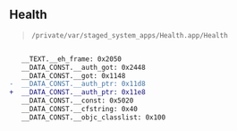 ## Health

> `/private/var/staged_system_apps/Health.app/Health`

```diff

   __TEXT.__eh_frame: 0x2050
   __DATA_CONST.__auth_got: 0x2448
   __DATA_CONST.__got: 0x1148
-  __DATA_CONST.__auth_ptr: 0x11d8
+  __DATA_CONST.__auth_ptr: 0x11e8
   __DATA_CONST.__const: 0x5020
   __DATA_CONST.__cfstring: 0x40
   __DATA_CONST.__objc_classlist: 0x100

```
